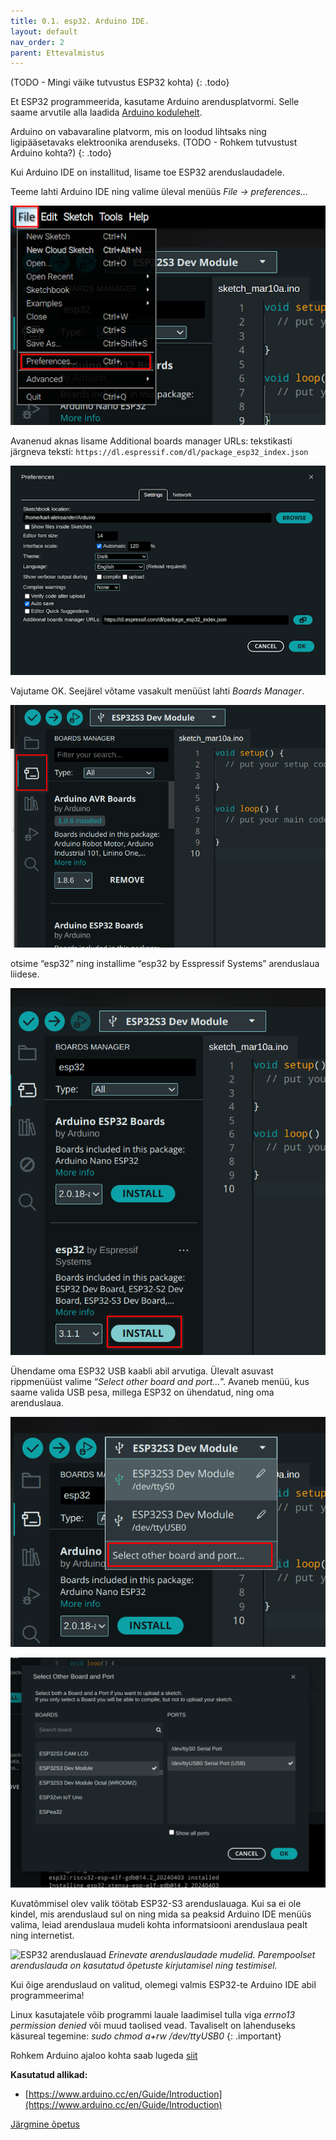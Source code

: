 ```yaml
---
title: 0.1. esp32. Arduino IDE.
layout: default
nav_order: 2
parent: Ettevalmistus
---
```

(TODO - Mingi väike tutvustus ESP32 kohta)
{: .todo}

Et ESP32 programmeerida, kasutame Arduino arendusplatvormi. Selle saame arvutile alla laadida [Arduino kodulehelt](https://www.arduino.cc/en/software).

Arduino on vabavaraline platvorm, mis on loodud lihtsaks ning ligipääsetavaks elektroonika arenduseks.
(TODO - Rohkem tutvustust Arduino kohta?)
{: .todo}

Kui Arduino IDE on installitud, lisame toe ESP32 arenduslaudadele.

Teeme lahti Arduino IDE ning valime üleval menüüs *File -> preferences…*

![](./pildid/1.png)

Avanenud aknas lisame Additional boards manager URLs: tekstikasti järgneva teksti:
`https://dl.espressif.com/dl/package_esp32_index.json`

![](./pildid/2.png)

Vajutame OK. Seejärel võtame vasakult menüüst lahti *Boards Manager*.

![](./pildid/3.png)

otsime “esp32” ning installime “esp32 by Esspressif Systems” arenduslaua liidese.

![](./pildid/4.png)

Ühendame oma ESP32 USB kaabli abil arvutiga. Ülevalt asuvast rippmenüüst valime “*Select other board and port…*”. Avaneb menüü, kus saame valida USB pesa, millega ESP32 on ühendatud, ning oma arenduslaua.

![](./pildid/5.png)

![](./pildid/6.png)

Kuvatõmmisel olev valik töötab ESP32-S3 arenduslauaga. Kui sa ei ole kindel, mis arenduslaud sul on ning mida sa peaksid Arduino IDE menüüs valima, leiad arenduslaua mudeli kohta informatsiooni arenduslaua pealt ning internetist.

![ESP32 arenduslauad](./7.jpg)
*Erinevate arenduslaudade mudelid. Parempoolset arenduslauda on kasutatud õpetuste kirjutamisel ning testimisel.*

Kui õige arenduslaud on valitud, olemegi valmis ESP32-te Arduino IDE abil programmeerima!

Linux kasutajatele võib programmi lauale laadimisel tulla viga *errno13 permission denied* või muud taolised vead. Tavaliselt on lahenduseks käsureal tegemine: *sudo chmod a+rw /dev/ttyUSB0*
{: .important}

Rohkem Arduino ajaloo kohta saab lugeda [siit](https://spectrum.ieee.org/the-making-of-arduino)

**Kasutatud allikad:**  
- [https://www.arduino.cc/en/Guide/Introduction](https://www.arduino.cc/en/Guide/Introduction)

[Järgmine õpetus](./ettevalmistus-2)
